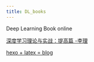 ```yaml
---
title: DL_books
---
```


Deep Learning Book online



[深度学习理论与实战：提高篇 -李理](http://fancyerii.github.io/2019/03/14/dl-book/#草稿目录)







[hexo + latex = blog](http://crafet.github.io/2018/03/11/使用hexo构建支持latex的blog/)

